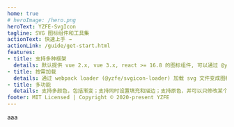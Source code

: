 ```yaml
---
home: true
# heroImage: /hero.png
heroText: YZFE-SvgIcon
tagline: SVG 图标组件和工具集
actionText: 快速上手 →
actionLink: /guide/get-start.html
features:
- title: 支持多种框架
  details: 默认提供 vue 2.x, vue 3.x, react >= 16.8 的图标组件, 可以通过 @yzfe/svgicon 来编写支持其他框架的组件
- title: 按需加载
  details: 通过 webpack loader (@yzfe/svgicon-loader) 加载 svg 文件变成图标数据或者图标组件，可以自定义生成的代码。
- title: 多功能
  details: 支持多颜色，包括渐变；支持同时设置填充和描边；支持原色，并可以只修改某个颜色的值；支持缩放，动画等功能；
footer: MIT Licensed | Copyright © 2020-present YZFE
---
```


aaa <HelloWorld/>

<TestCom/>